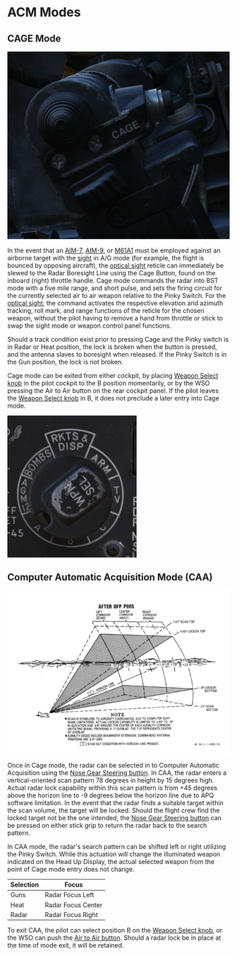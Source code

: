 # ACM Modes

## CAGE Mode

![pilot_cage_button](../../img/pilot_cage_button.jpg)

In the event that
an [AIM-7](https://heatblur-simulations.github.io/f-4e-manual/stores/air_to_air/aim_7.html), [AIM-9](https://heatblur-simulations.github.io/f-4e-manual/stores/air_to_air/aim_9.html),
or [M61A1](https://heatblur-simulations.github.io/f-4e-manual/stores/guns.html) must be employed
against an airborne target with
the [sight](https://heatblur-simulations.github.io/f-4e-manual/cockpit/pilot/dcsg_controls.html#sight-mode-knob)
in A/G mode (for example, the flight is bounced by
opposing aircraft),
the [optical sight](https://heatblur-simulations.github.io/f-4e-manual/cockpit/pilot/dcsg_controls.html#sight-mode-knob)
reticle can immediately be slewed to the
Radar Boresight Line using the Cage Button, found on the inboard (right)
throttle handle. Cage mode commands the radar into BST mode with a five mile
range, and short pulse, and sets the firing circuit for the currently selected
air to air weapon relative to the Pinky Switch. For
the [optical sight](https://heatblur-simulations.github.io/f-4e-manual/cockpit/pilot/dcsg_controls.html#sight-mode-knob),
the command activates the respective elevation and azimuth tracking, roll mark, and
range functions of the reticle for the chosen weapon, without the pilot having
to remove a hand from throttle or stick to swap the sight mode or weapon control
panel functions.

Should a track condition exist prior to pressing Cage and the Pinky switch is in
Radar or Heat position, the lock is broken when the button is pressed, and the
antenna slaves to boresight when released. If the Pinky Switch is in the Gun
position, the lock is not broken.

Cage mode can be exited from either cockpit, by
placing [Weapon Select knob](https://heatblur-simulations.github.io/f-4e-manual/cockpit/pilot/weapon_management.html#weapon-selector-knob)
in the pilot cockpit to the B position momentarily, or by the WSO pressing the Air
to Air button on the rear cockpit panel. If the pilot leaves
the [Weapon Select knob](https://heatblur-simulations.github.io/f-4e-manual/cockpit/pilot/weapon_management.html#weapon-selector-knob)
in B, it does not preclude a later entry into Cage mode.

![pilot_weapon_selector_knob](../../img/pilot_weapon_selector_knob.jpg)

## Computer Automatic Acquisition Mode (CAA)

![CAA](../../img/CAA.jpg)

Once in Cage mode, the radar can be selected in to Computer Automatic
Acquisition using
the [Nose Gear Steering button](https://heatblur-simulations.github.io/f-4e-manual/systems/flight_controls/gear_ground_handling.html#nose-gear-steering).
In CAA, the radar enters a
vertical-oriented scan pattern 78 degrees in height by 15 degrees high. Actual
radar lock capability within this scan pattern is from +45 degrees above the
horizon line to -9 degrees below the horizon line due to APQ software
limitation. In the event that the radar finds a suitable target within the scan
volume, the target will be locked. Should the flight crew find the locked target
not be the one intended,
the [Nose Gear Steering button](https://heatblur-simulations.github.io/f-4e-manual/systems/flight_controls/gear_ground_handling.html#nose-gear-steering)
can be pressed on either
stick grip to return the radar back to the search pattern.

In CAA mode, the radar's search pattern can be shifted left or right utilizing
the Pinky Switch. While this actuation will change the illuminated weapon
indicated on the Head Up Display, the actual selected weapon from the point of
Cage mode entry does not change.

| Selection | Focus              |
|-----------|--------------------|
| Guns      | Radar Focus Left   |
| Heat      | Radar Focus Center |
| Radar     | Radar Focus Right  |

To exit CAA, the pilot can select position B on
the [Weapon Select knob](https://heatblur-simulations.github.io/f-4e-manual/cockpit/pilot/weapon_management.html#weapon-selector-knob),
or the WSO can push
the [Air to Air button](https://heatblur-simulations.github.io/f-4e-manual/cockpit/wso/left_sub_panel.html#air-to-air-light).
Should a radar lock be in place at the time
of mode exit, it will be retained.
